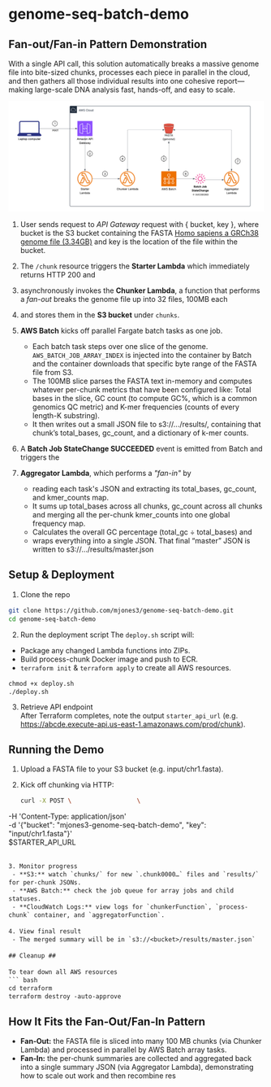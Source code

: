 # genome-seq-batch-demo

## Fan-out/Fan-in Pattern Demonstration ##

With a single API call, this solution automatically breaks a massive genome file into bite-sized chunks, processes each piece in parallel in the cloud, and then gathers all those individual results into one cohesive report—making large-scale DNA analysis fast, hands-off, and easy to scale.

![Architecture Diagram](images/genome-fan-out-fan-in.png)


1. User sends request to *API Gateway* request with { bucket, key }, where bucket is the S3 bucket containing the FASTA [Homo sapiens a GRCh38 genome file (3.34GB)](ftp://ftp.ncbi.nlm.nih.gov/genomes/all/annotation_releases/9606/GCF_000001405.40-RS_2024_08/GCF_000001405.40_GRCh38.p14_genomic.fna.gz) and key is the location of the file within the bucket.  

2. The `/chunk` resource triggers the **Starter Lambda** which immediately returns HTTP 200 and

3. asynchronously invokes the **Chunker Lambda**, a function that performs a *fan-out* breaks the genome file up into 32 files, 100MB each  

4. and stores them in the **S3 bucket** under `chunks`.

5. **AWS Batch** kicks off parallel Fargate batch tasks as one job.  
   - Each batch task steps over one slice of the genome.  `AWS_BATCH_JOB_ARRAY_INDEX` is injected into the container by Batch and the container downloads that specific byte range of the FASTA file from S3. 
   - The 100MB slice parses the FASTA text in-memory and computes whatever per-chunk metrics that have been configured like: Total bases in the slice, GC count (to compute GC%, which is a common genomics QC metric) and K-mer frequencies (counts of every length-K substring).   
   - It then writes out a small JSON file to s3://.../results/, containing that chunk’s total_bases, gc_count, and a dictionary of k-mer counts.

6. A **Batch Job StateChange SUCCEEDED** event is emitted from Batch and triggers the 

7. **Aggregator Lambda**, which performs a *"fan-in"* by 
    - reading each task's JSON and extracting its total_bases, gc_count, and kmer_counts map.  
    - It sums up total_bases across all chunks, gc_count across all chunks and merging all the per-chunk kmer_counts into one global frequency map. 
    - Calculates the overall GC percentage (total_gc ÷ total_bases) and 
    - wraps everything into a single JSON.  That final “master” JSON is written to s3://.../results/master.json


## Setup & Deployment ##

1. Clone the repo
``` bash
git clone https://github.com/mjones3/genome-seq-batch-demo.git
cd genome-seq-batch-demo
```
2. Run the deployment script
The `deploy.sh` script will:
  - Package any changed Lambda functions into ZIPs.
  - Build process-chunk Docker image and push to ECR.
  - `terraform init` & `terraform apply` to create all AWS resources. 
  
```
chmod +x deploy.sh
./deploy.sh
```
3. Retrieve API endpoint    
   After Terraform completes, note the output `starter_api_url` (e.g. https://abcde.execute-api.us-east-1.amazonaws.com/prod/chunk).


## Running the Demo ##

1. Upload a FASTA file to your S3 bucket (e.g. input/chr1.fasta).

2. Kick off chunking via HTTP:

   ``` bash
   curl -X POST \                  \
  -H 'Content-Type: application/json' \
  -d '{"bucket": "mjones3-genome-seq-batch-demo", "key": "input/chr1.fasta"}' \
  $STARTER_API_URL
  ```

3. Monitor progress
   - **S3:** watch `chunks/` for new `.chunk0000…` files and `results/` for per-chunk JSONs.
   - **AWS Batch:** check the job queue for array jobs and child statuses.
   - **CloudWatch Logs:** view logs for `chunkerFunction`, `process-chunk` container, and `aggregatorFunction`.

4. View final result
   - The merged summary will be in `s3://<bucket>/results/master.json`

## Cleanup ##

To tear down all AWS resources
``` bash
cd terraform
terraform destroy -auto-approve
```

## How It Fits the Fan‑Out/Fan‑In Pattern ##
- **Fan‑Out:** the FASTA file is sliced into many 100 MB chunks (via Chunker Lambda) and processed in parallel by AWS Batch array tasks.
- **Fan‑In:** the per‑chunk summaries are collected and aggregated back into a single summary JSON (via Aggregator Lambda), demonstrating how to scale out work and then recombine res
